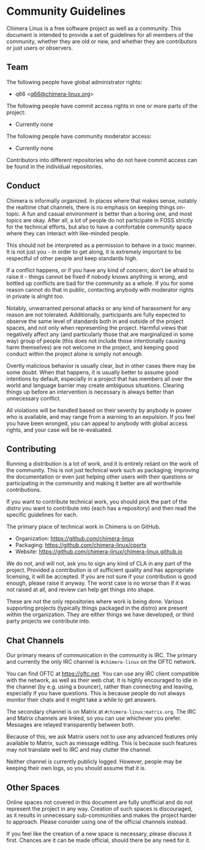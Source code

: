 # Community Guidelines

Chimera Linux is a free software project as well as a community. This document
is intended to provide a set of guidelines for all members of the community,
whether they are old or new, and whether they are contributors or just users
or observers.

## Team

The following people have global administrator rights:

* q66 <<q66@chimera-linux.org>>

The following people have commit access rights in one or more parts of the
project:

* Currently none

The following people have community moderator access:

* Currently none

Contributors into different repositories who do not have commit access can
be found in the individual repositories.

## Conduct

Chimera is informally organized. In places where that makes sense, notably
the realtime chat channels, there is no emphasis on keeping things on-topic.
A fun and casual environment is better than a boring one, and most topics
are okay. After all, a lot of people do not participate in FOSS strictly
for the technical efforts, but also to have a comfortable community space
where they can interact with like-minded people.

This should not be interpreted as a permission to behave in a toxic manner.
It is not just you - in order to get along, it is extremely important to be
respectful of other people and keep standards high.

If a conflict happens, or if you have any kind of concern, don't be afraid to
raise it - things cannot be fixed if nobody knows anything is wrong, and
bottled up conflicts are bad for the community as a whole. If you for some
reason cannot do that in public, contacting anybody with moderator rights
in private is alright too.

Notably, unwarranted personal attacks or any kind of harassment for any reason
are not tolerated. Additionally, participants are fully expected to observe the
same level of standards both in and outside of the project spaces, and not only
when representing the project. Harmful views that negatively affect any (and
particularly those that are marginalized in some way) group of people (this
does not include those intentionally causing harm themselves) are not welcome
in the project, and keeping good conduct within the project alone is simply
not enough.

Overtly malicious behavior is usually clear, but in other cases there may be
some doubt. When that happens, it is usually better to assume good intentions
by default, especially in a project that has members all over the world and
language barrier may create ambiguous situations. Clearing things up before
an intervention is necessary is always better than unnecessary conflict.

All violations will be handled based on their severity by anybody in power who
is available, and may range from a warning to an expulsion. If you feel you
have been wronged, you can appeal to anybody with global access rights, and
your case will be re-evaluated.

## Contributing

Running a distribution is a lot of work, and it is entirely reliant on the
work of the community. This is not just technical work such as packaging;
improving the documentation or even just helping other users with their
questions or participating in the community and making it better are all
worthwhile contributions.

If you want to contribute technical work, you should pick the part of the
distro you want to contribute into (each has a repository) and then read
the specific guidelines for each.

The primary place of technical work in Chimera is on GitHub.

* Organization: https://github.com/chimera-linux
* Packaging: https://github.com/chimera-linux/cports
* Website: https://github.com/chimera-linux/chimera-linux.github.io

We do not, and will not, ask you to sign any kind of CLA in any part of the
project. Provided a contribution is of sufficient quality and has appropriate
licensing, it will be accepted. If you are not sure if your contribution is
good enough, please raise it anyway. The worst case is no worse than if it
was not raised at all, and review can help get things into shape.

These are not the only repositories where work is being done. Various
supporting projects (typically things packaged in the distro) are present
within the organization. They are either things we have developed, or third
party projects we contribute into.

## Chat Channels

Our primary means of communication in the community is IRC. The primary
and currently the only IRC channel is `#chimera-linux` on the OFTC network.

You can find OFTC at https://oftc.net. You can use any IRC client compatible
with the network, as well as their web chat. It is highly encouraged to idle
in the channel (by e.g. using a bouncer), rather than connecting and leaving,
especially if you have questions. This is because people do not always monitor
their chats and it might take a while to get answers.

The secondary channel is on Matrix at `#chimera-linux:matrix.org`. The IRC
and Matrix channels are linked, so you can use whichever you prefer. Messages
are relayed transparently between both.

Because of this, we ask Matrix users not to use any advanced features only
available to Matrix, such as message editing. This is because such features
may not translate well to IRC and may clutter the channel.

Neither channel is currently publicly logged. However, people may be keeping
their own logs, so you should assume that it is.

## Other Spaces

Online spaces not covered in this document are fully unofficial and do not
represent the project in any way. Creation of such spaces is discouraged,
as it results in unnecessary sub-communities and makes the project harder
to approach. Please consider using one of the official channels instead.

If you feel like the creation of a new space is necessary, please discuss
it first. Chances are it can be made official, should there be any need
for it.

